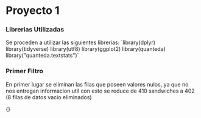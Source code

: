 # **Proyecto 1**

### Librerias Utilizadas
Se proceden a utilizar las siguientes librerias: 
`library(dplyr)
library(tidyverse)
library(utf8)
library(ggplot2)
library(quanteda)
library("quanteda.textstats")´

### Primer Filtro
En primer lugar se eliminan las filas que poseen valores nulos, ya que no nos entregan informacion util
con esto se reduce de 410 sandwiches a 402 (8 filas de datos vacio eliminados)

{}
